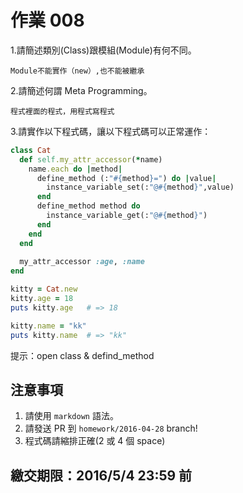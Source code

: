 # 作業 008

1.請簡述類別(Class)跟模組(Module)有何不同。

```
Module不能實作（new）,也不能被繼承
```

2.請簡述何謂 Meta Programming。

```
程式裡面的程式，用程式寫程式
```

3.請實作以下程式碼，讓以下程式碼可以正常運作：

```ruby
class Cat
  def self.my_attr_accessor(*name)
    name.each do |method|
      define_method (:"#{method}=") do |value|
        instance_variable_set(:"@#{method}",value)
      end
      define_method method do
        instance_variable_get(:"@#{method}")
      end
    end
  end
  
  my_attr_accessor :age, :name
end

kitty = Cat.new
kitty.age = 18
puts kitty.age   # => 18

kitty.name = "kk"
puts kitty.name  # => "kk"
```

提示：open class & defind_method

## 注意事項

1. 請使用 `markdown` 語法。
2. 請發送 PR 到 `homework/2016-04-28` branch!
3. 程式碼請縮排正確(2 或 4 個 space)

## 繳交期限：2016/5/4 23:59 前
